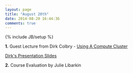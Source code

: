 ```yaml
---
layout: page
title: "August 20th"
date: 2014-08-20 16:44:36
comments: true
---
```

{% include JB/setup %}

**1.** Guest Lecture from Dirk Colbry - [Using A Compute Cluster](https://wiki.hpcc.msu.edu/display/~colbrydi@msu.edu/2014/08/19/EDAMAME+Workshop+at+Kellogg+Biological+Center)

[Dirk's Presentation Slides](https://edamame-course.github.io/docs/extra/Presentations/2014-08-20_Cluster_Computing_EDAMAME.pdf?raw=true)

**2.** Course Evaluation by Julie Libarkin